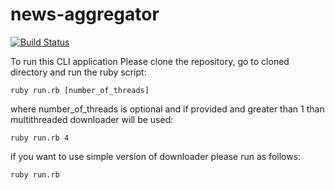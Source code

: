 # news-aggregator
[![Build Status](https://travis-ci.org/psagan/news-aggregator.svg?branch=master)](https://travis-ci.org/psagan/news-aggregator)

To run this CLI application
Please clone the repository, go to cloned directory and run the ruby script:
```
ruby run.rb [number_of_threads]
```
where number_of_threads is optional and if provided and greater than 1 than multithreaded downloader will be used:
```
ruby run.rb 4
```
if you want to use simple version of downloader please run as follows:
```
ruby run.rb
```  